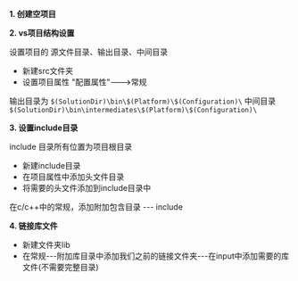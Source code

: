 
**1. 创建空项目**

**2. vs项目结构设置**

设置项目的 源文件目录、输出目录、中间目录

- 新建src文件夹
- 设置项目属性
"配置属性"--->常规

输出目录为 `$(SolutionDir)\bin\$(Platform)\$(Configuration)\`
中间目录 `$(SolutionDir)\bin\intermediates\$(Platform)\$(Configuration)\`

**3. 设置include目录**

include 目录所有位置为项目根目录

- 新建include目录
- 在项目属性中添加头文件目录
- 将需要的头文件添加到include目录中

在c/c++中的常规，添加附加包含目录 --- include 

**4. 链接库文件**

- 新建文件夹lib
- 在常规---附加库目录中添加我们之前的链接文件夹---在input中添加需要的库文件(不需要完整目录)